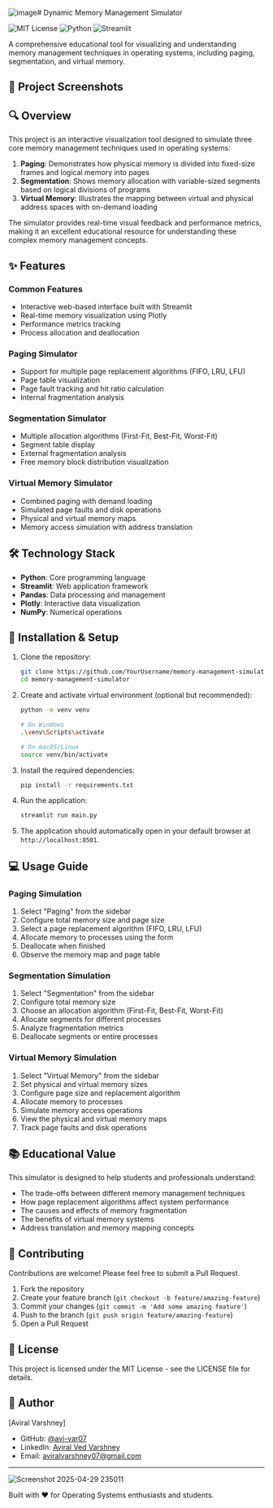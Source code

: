 ![image](https://github.com/user-attachments/assets/fdffef65-e3f5-441b-9ed6-9e9295fda694)# Dynamic Memory Management Simulator

![MIT License](https://img.shields.io/badge/License-MIT-green.svg)
![Python](https://img.shields.io/badge/Python-3.7+-blue.svg)
![Streamlit](https://img.shields.io/badge/Streamlit-1.29.0-red.svg)

A comprehensive educational tool for visualizing and understanding memory management techniques in operating systems, including paging, segmentation, and virtual memory.

## 📸 Project Screenshots



## 🔍 Overview

This project is an interactive visualization tool designed to simulate three core memory management techniques used in operating systems:

1. **Paging**: Demonstrates how physical memory is divided into fixed-size frames and logical memory into pages
2. **Segmentation**: Shows memory allocation with variable-sized segments based on logical divisions of programs
3. **Virtual Memory**: Illustrates the mapping between virtual and physical address spaces with on-demand loading

The simulator provides real-time visual feedback and performance metrics, making it an excellent educational resource for understanding these complex memory management concepts.

## ✨ Features

### Common Features
- Interactive web-based interface built with Streamlit
- Real-time memory visualization using Plotly
- Performance metrics tracking
- Process allocation and deallocation

### Paging Simulator
- Support for multiple page replacement algorithms (FIFO, LRU, LFU)
- Page table visualization
- Page fault tracking and hit ratio calculation
- Internal fragmentation analysis

### Segmentation Simulator
- Multiple allocation algorithms (First-Fit, Best-Fit, Worst-Fit)
- Segment table display
- External fragmentation analysis
- Free memory block distribution visualization 

### Virtual Memory Simulator
- Combined paging with demand loading
- Simulated page faults and disk operations
- Physical and virtual memory maps
- Memory access simulation with address translation

## 🛠️ Technology Stack

- **Python**: Core programming language
- **Streamlit**: Web application framework
- **Pandas**: Data processing and management
- **Plotly**: Interactive data visualization
- **NumPy**: Numerical operations

## 🚀 Installation & Setup

1. Clone the repository:
   ```bash
   git clone https://github.com/YourUsername/memory-management-simulator.git
   cd memory-management-simulator
   ```

2. Create and activate virtual environment (optional but recommended):
   ```bash
   python -m venv venv
   
   # On Windows
   .\venv\Scripts\activate
   
   # On macOS/Linux
   source venv/bin/activate
   ```

3. Install the required dependencies:
   ```bash
   pip install -r requirements.txt
   ```

4. Run the application:
   ```bash
   streamlit run main.py
   ```

5. The application should automatically open in your default browser at `http://localhost:8501`.

## 💻 Usage Guide

### Paging Simulation
1. Select "Paging" from the sidebar
2. Configure total memory size and page size
3. Select a page replacement algorithm (FIFO, LRU, LFU)
4. Allocate memory to processes using the form
5. Deallocate when finished
6. Observe the memory map and page table

### Segmentation Simulation
1. Select "Segmentation" from the sidebar
2. Configure total memory size
3. Choose an allocation algorithm (First-Fit, Best-Fit, Worst-Fit)
4. Allocate segments for different processes
5. Analyze fragmentation metrics
6. Deallocate segments or entire processes

### Virtual Memory Simulation
1. Select "Virtual Memory" from the sidebar
2. Set physical and virtual memory sizes
3. Configure page size and replacement algorithm
4. Allocate memory to processes
5. Simulate memory access operations
6. View the physical and virtual memory maps
7. Track page faults and disk operations

## 📚 Educational Value

This simulator is designed to help students and professionals understand:

- The trade-offs between different memory management techniques
- How page replacement algorithms affect system performance
- The causes and effects of memory fragmentation
- The benefits of virtual memory systems
- Address translation and memory mapping concepts

## 🤝 Contributing

Contributions are welcome! Please feel free to submit a Pull Request.

1. Fork the repository
2. Create your feature branch (`git checkout -b feature/amazing-feature`)
3. Commit your changes (`git commit -m 'Add some amazing feature'`)
4. Push to the branch (`git push origin feature/amazing-feature`)
5. Open a Pull Request

## 📝 License

This project is licensed under the MIT License - see the LICENSE file for details.

## 👤 Author

[Aviral Varshney]

- GitHub: [@avi-var07](https://github.com/avi-var07)
- LinkedIn: [Aviral Ved Varshney](https://www.linkedin.com/in/avi7/)
- Email: aviralvarshney07@gmail.com

---

![Screenshot 2025-04-29 235011](https://github.com/user-attachments/assets/798c93b7-a15a-4e81-9318-dc83369a73ab)


Built with ❤️ for Operating Systems enthusiasts and students.
